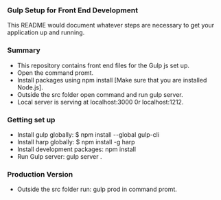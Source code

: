 
### Gulp Setup for Front End Development ###

This README would document whatever steps are necessary to get your application up and running.

### Summary ###

* This repository contains front end files for the Gulp js set up.
* Open the command promt.
* Install packages using npm install [Make sure that you are installed Node.js].
* Outside the src folder open command and run gulp server.
* Local server is serving at localhost:3000 0r localhost:1212.

### Getting set up ###

* Install gulp globally: $ npm install --global gulp-cli
* Install harp globally: $ npm install -g harp
* Install development packages: npm install
* Run Gulp server: gulp server .

### Production Version ###

* Outside the src folder run: gulp prod in command promt.
